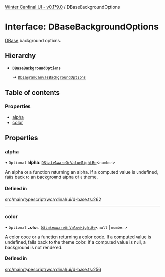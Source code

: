 [Winter Cardinal UI - v0.179.0](../index.md) / DBaseBackgroundOptions

# Interface: DBaseBackgroundOptions

[DBase](../classes/DBase.md) background options.

## Hierarchy

- **`DBaseBackgroundOptions`**

  ↳ [`DDiagramCanvasBackgroundOptions`](DDiagramCanvasBackgroundOptions.md)

## Table of contents

### Properties

- [alpha](DBaseBackgroundOptions.md#alpha)
- [color](DBaseBackgroundOptions.md#color)

## Properties

### alpha

• `Optional` **alpha**: [`DStateAwareOrValueMightBe`](../index.md#dstateawareorvaluemightbe)<`number`\>

An alpha or a function returning an alpha.
If a computed value is undefined, falls back to an background alpha of a theme.

#### Defined in

[src/main/typescript/wcardinal/ui/d-base.ts:262](https://github.com/winter-cardinal/winter-cardinal-ui/blob/v0.179.0/src/main/typescript/wcardinal/ui/d-base.ts#L262)

___

### color

• `Optional` **color**: [`DStateAwareOrValueMightBe`](../index.md#dstateawareorvaluemightbe)<``null`` \| `number`\>

A color code or a function returning a color code.
If a computed value is undefined, falls back to the theme color.
If a computed value is null, a background is not rendered.

#### Defined in

[src/main/typescript/wcardinal/ui/d-base.ts:256](https://github.com/winter-cardinal/winter-cardinal-ui/blob/v0.179.0/src/main/typescript/wcardinal/ui/d-base.ts#L256)
